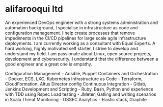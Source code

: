 # alifarooqui ltd

An experienced DevOps engineer with a strong systems administration and automation background, I specialise in infrastructure as code and configuration management. I help create processes that remove impediments in the CI/CD pipelines for large scale agile infrastructure deployments. I am currently working as a consultant with Equal Experts. A hard working, highly motivated self starter, I strive to develop and understand my field. I am passionate about Linux, open source projects, development and cybersecurity. I understand that the difference between a good engineer and a great one is empathy.

Configuration Management - Ansible, Puppet
Containers and Orchestration - Docker, ECS, LXC, Kubernetes
Infrastructure as Code - Terraform, CloudFormation, Altus Director config
Continuous Integration - Gitlab, Jenkins
Development and Scripting - Ruby, Bash, Python and experience with TDD using Rspec Load testing - JMeter, Gatling and writing scenarios in Scala
Threat Monitoring - OSSEC
Analytics - Elastic stack, Graphite